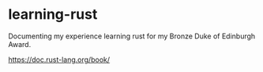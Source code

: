 # learning-rust

Documenting my experience learning rust for my Bronze Duke of Edinburgh Award.

<https://doc.rust-lang.org/book/>
